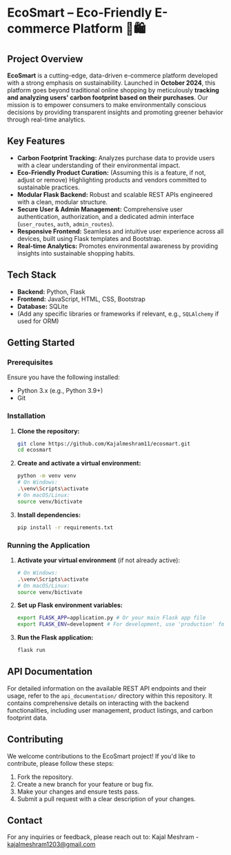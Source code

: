 # EcoSmart – Eco-Friendly E-commerce Platform 🌿🛍️

## Project Overview

**EcoSmart** is a cutting-edge, data-driven e-commerce platform developed with a strong emphasis on sustainability. Launched in **October 2024**, this platform goes beyond traditional online shopping by meticulously **tracking and analyzing users' carbon footprint based on their purchases**. Our mission is to empower consumers to make environmentally conscious decisions by providing transparent insights and promoting greener behavior through real-time analytics.

## Key Features

*   **Carbon Footprint Tracking:** Analyzes purchase data to provide users with a clear understanding of their environmental impact.
*   **Eco-Friendly Product Curation:** (Assuming this is a feature, if not, adjust or remove) Highlighting products and vendors committed to sustainable practices.
*   **Modular Flask Backend:** Robust and scalable REST APIs engineered with a clean, modular structure.
*   **Secure User & Admin Management:** Comprehensive user authentication, authorization, and a dedicated admin interface (`user_routes`, `auth`, `admin_routes`).
*   **Responsive Frontend:** Seamless and intuitive user experience across all devices, built using Flask templates and Bootstrap.
*   **Real-time Analytics:** Promotes environmental awareness by providing insights into sustainable shopping habits.

## Tech Stack

*   **Backend:** Python, Flask
*   **Frontend:** JavaScript, HTML, CSS, Bootstrap
*   **Database:** SQLite
*   (Add any specific libraries or frameworks if relevant, e.g., `SQLAlchemy` if used for ORM)

## Getting Started

### Prerequisites

Ensure you have the following installed:

*   Python 3.x (e.g., Python 3.9+)
*   Git

### Installation

1.  **Clone the repository:**
    ```bash
    git clone https://github.com/Kajalmeshram11/ecosmart.git
    cd ecosmart
    ```
2.  **Create and activate a virtual environment:**
    ```bash
    python -m venv venv
    # On Windows:
    .\venv\Scripts\activate
    # On macOS/Linux:
    source venv/bictivate
    ```
3.  **Install dependencies:**
    ```bash
    pip install -r requirements.txt
    ```

### Running the Application

1.  **Activate your virtual environment** (if not already active):
    ```bash
    # On Windows:
    .\venv\Scripts\activate
    # On macOS/Linux:
    source venv/bictivate
    ```
2.  **Set up Flask environment variables:**
    ```bash
    export FLASK_APP=application.py # Or your main Flask app file
    export FLASK_ENV=development # For development, use 'production' for deployment
    ```
3.  **Run the Flask application:**
    ```bash
    flask run
    ```

## API Documentation

For detailed information on the available REST API endpoints and their usage, refer to the `api_documentation/` directory within this repository. It contains comprehensive details on interacting with the backend functionalities, including user management, product listings, and carbon footprint data.

## Contributing

We welcome contributions to the EcoSmart project! If you'd like to contribute, please follow these steps:

1.  Fork the repository.
2.  Create a new branch for your feature or bug fix.
3.  Make your changes and ensure tests pass.
4.  Submit a pull request with a clear description of your changes.




## Contact

For any inquiries or feedback, please reach out to:
Kajal Meshram - kajalmeshram1203@gmail.com
